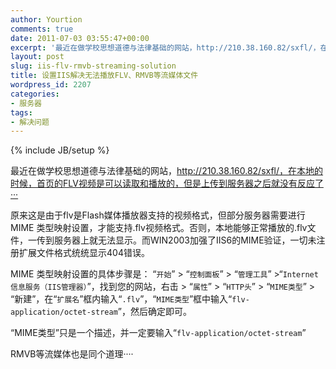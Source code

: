 ```yaml
---
author: Yourtion
comments: true
date: 2011-07-03 03:55:47+00:00
excerpt: '最近在做学校思想道德与法律基础的网站，http://210.38.160.82/sxfl/，在本地的时候，首页的FLV视频是可以读取和播放的，但是上传到服务器之后就没有反应了···而WIN2003加强了IIS6的MIME验证，一切未注册扩展文件格式统统显示404错误。'
layout: post
slug: iis-flv-rmvb-streaming-solution
title: 设置IIS解决无法播放FLV、RMVB等流媒体文件
wordpress_id: 2207
categories:
- 服务器
tags:
- 解决问题
---
```

{% include JB/setup %}

最近在做学校思想道德与法律基础的网站，http://210.38.160.82/sxfl/，在本地的时候，首页的FLV视频是可以读取和播放的，但是上传到服务器之后就没有反应了···

原来这是由于flv是Flash媒体播放器支持的视频格式，但部分服务器需要进行MIME 类型映射设置，才能支持.flv视频格式。否则，本地能够正常播放的.flv文件，一传到服务器上就无法显示。而WIN2003加强了IIS6的MIME验证，一切未注册扩展文件格式统统显示404错误。

MIME 类型映射设置的具体步骤是：
“```开始```” > “```控制面板```” > “```管理工具```” >“```Internet 信息服务（IIS管理器）```”，找到您的网站，右击 > “```属性```” > “```HTTP头```” > “```MIME类型```” > “新建”，在“```扩展名```”框内输入“```.flv```”，“```MIME类型```”框中输入“```flv-application/octet-stream```”，然后确定即可。

“MIME类型”只是一个描述，并一定要输入“```flv-application/octet-stream```” 

RMVB等流媒体也是同个道理····
